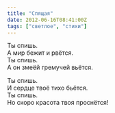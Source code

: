 ```yaml
---
title: "Спящая"
date: 2012-06-16T08:41:00Z
tags: ["светлое", "стихи"]
---
```


Ты спишь.  
А мир бежит и рвётся.  
Ты спишь.  
А он змеёй гремучей вьётся.

Ты спишь.  
И сердце твоё тихо бьётся.  
Ты спишь.  
Но скоро красота твоя проснётся!  

